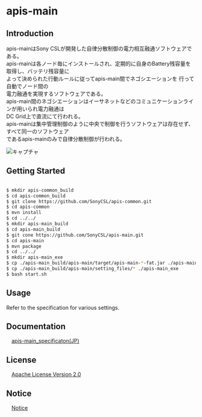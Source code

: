 # apis-main

## Introduction
apis-mainはSony CSLが開発した自律分散制御の電力相互融通ソフトウェアである。    
apis-mainは各ノード毎にインストールされ、定期的に自身のBattery残容量を取得し、バッテリ残容量に  
よって決められた行動ルールに従ってapis-main間でネゴシエーションを  行って自動でノード間の  
電力融通を実現するソフトウェアである。  
apis-main間のネゴシエーションはイーサネットなどのコミュニケーションラインが用いられ電力融通は  
DC Grid上で直流にて行われる。  
apis-mainは集中管理制御のように中央で制御を行うソフトウェアは存在せず、すべて同一のソフトウェア  
であるapis-mainのみで自律分散制御が行われる。  

![キャプチャ](https://user-images.githubusercontent.com/71874910/94899039-87ea0600-04cd-11eb-96a0-afa5466b3742.PNG)

## Getting Started
```bash

$ mkdir apis-common_build
$ cd apis-common_build
$ git clone https://github.com/SonyCSL/apis-common.git
$ cd apis-common
$ mvn install
$ cd ../../
$ mkdir apis-main_build
$ cd apis-main_build
$ git cone https://github.com/SonyCSL/apis-main.git
$ cd apis-main
$ mvn package
$ cd ../../
$ mkdir apis-main_exe
$ cp ./apis-main_build/apis-main/target/apis-main-*-fat.jar ./apis-main_exe
$ cp ./apis-main_build/apis-main/setting_files/* ./apis-main_exe
$ bash start.sh

```

## Usage
Refer to the specification for various settings.


## Documentation
&emsp;[apis-main_specificaton(JP)](https://github.com/oes-github/apis-main/blob/master/doc/jp/apis-main_specification.md)


## License
&emsp;[Apache License Version 2.0](https://github.com/oes-github/apis-main/blob/master/LICENSE)


## Notice
&emsp;[Notice](https://github.com/oes-github/apis-main/blob/master/NOTICE.md)
